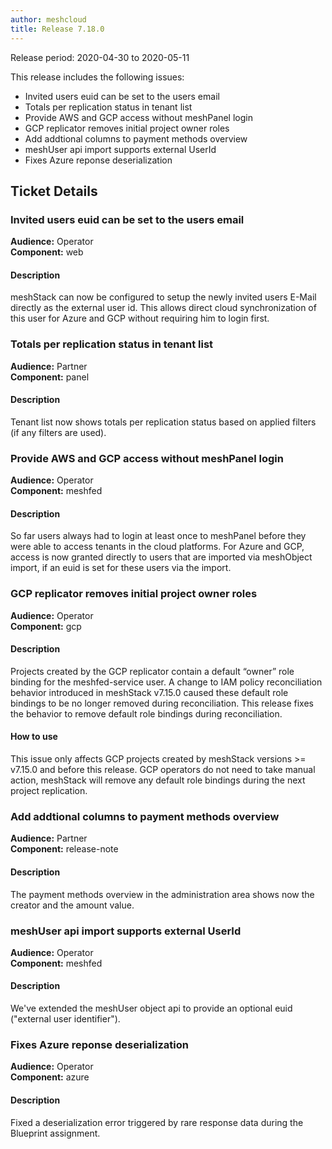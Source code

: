 ```yaml
---
author: meshcloud
title: Release 7.18.0
---
```


Release period: 2020-04-30 to 2020-05-11

This release includes the following issues:
* Invited users euid can be set to the users email
* Totals per replication status in tenant list
* Provide AWS and GCP access without meshPanel login
* GCP replicator removes initial project owner roles
* Add addtional columns to payment methods overview
* meshUser api import supports external UserId
* Fixes Azure reponse deserialization
<!--truncate-->

## Ticket Details
### Invited users euid can be set to the users email
**Audience:** Operator<br>**Component:** web


#### Description
meshStack can now be configured to setup the newly invited users E-Mail directly as the external user id.
This allows direct cloud synchronization of this user for Azure and GCP without requiring him to login first.

### Totals per replication status in tenant list
**Audience:** Partner<br>**Component:** panel


#### Description
Tenant list now shows totals per replication status based on applied filters (if any filters are used).

### Provide AWS and GCP access without meshPanel login
**Audience:** Operator<br>**Component:** meshfed


#### Description
So far users always had to login at least once to meshPanel before they were able to access tenants in the cloud
platforms. For Azure and GCP, access is now granted directly to users that are imported via
meshObject import, if an euid is set for these users via the import.

### GCP replicator removes initial project owner roles
**Audience:** Operator<br>**Component:** gcp


#### Description
Projects created by the GCP replicator contain a default “owner” role binding for the
meshfed-service user. A change to IAM policy reconciliation behavior introduced in meshStack v7.15.0 caused
these default role bindings to be no longer removed during reconciliation. This release fixes the behavior
to remove default role bindings during reconciliation.

#### How to use
This issue only affects GCP projects created by meshStack versions >= v7.15.0 and before this release.
GCP operators do not need to take manual action, meshStack will remove any default role bindings during
the next project replication.

### Add addtional columns to payment methods overview
**Audience:** Partner<br>**Component:** release-note


#### Description
The payment methods overview in the administration area shows now the creator and the amount value.

### meshUser api import supports external UserId
**Audience:** Operator<br>**Component:** meshfed


#### Description
We've extended the meshUser object api to provide an optional euid ("external user identifier").

### Fixes Azure reponse deserialization
**Audience:** Operator<br>**Component:** azure


#### Description
Fixed a deserialization error triggered by rare response data during the Blueprint assignment.

